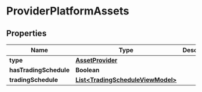 # ProviderPlatformAssets

## Properties
Name | Type | Description | Notes
------------ | ------------- | ------------- | -------------
**type** | [**AssetProvider**](AssetProvider.md) |  |  [optional]
**hasTradingSchedule** | **Boolean** |  |  [optional]
**tradingSchedule** | [**List&lt;TradingScheduleViewModel&gt;**](TradingScheduleViewModel.md) |  |  [optional]
